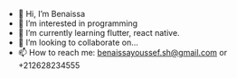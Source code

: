 - 👋 Hi, I’m Benaissa
- 👀 I’m interested in programming
- 🌱 I’m currently learning flutter, react native.
- 💞️ I’m looking to collaborate on... 
- 📫 How to reach me: benaissayoussef.sh@gmail.com or
                       +212628234555



